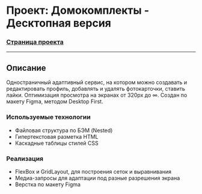 # Проект: Домокомплекты - Десктопная версия
### __[Страница проекта](https://kalnoff.github.io/domocomplect/ "Перейти на сайт")__ 
------

## Описание
Одностраничный адаптивный сервис, на котором можно создавать и редактировать профиль, добавлять и удалять фотокарточки, ставить лайки. Оптимизация просмотра на экранах от 320px до ∞. Создан по макету Figma, методом Desktop First.

### Используемые технологии
* Файловая структура по БЭМ (Nested) 
* Гипертекстовая разметка HTML 
* Каскадные таблицы стилей CSS

### Реализация
* FlexBox и GridLayout, для построения сеток и выравнивания
* Медиа-запросы для адаптации под разные разрешения экрана
* Верстка по макету Figma